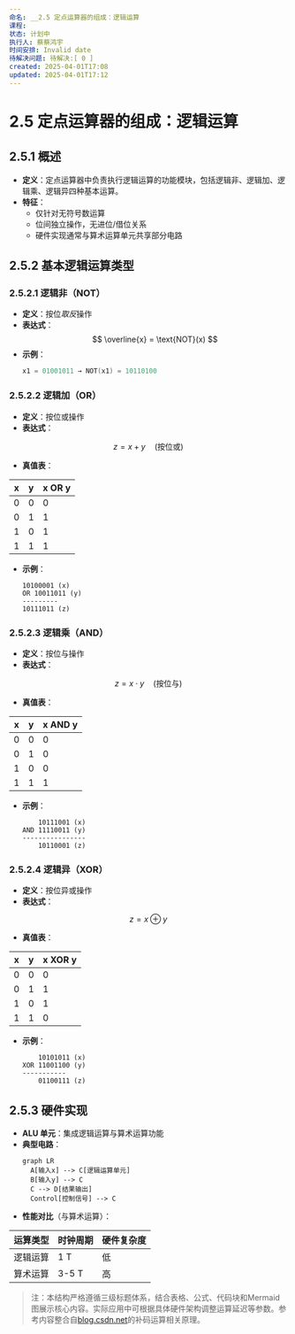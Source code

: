 ```yaml
---
命名: __2.5 定点运算器的组成：逻辑运算
课程: 
状态: 计划中
执行人: 蔡蔡鸿宇
时间安排: Invalid date
待解决问题: 待解决:[ 0 ]
created: 2025-04-01T17:08
updated: 2025-04-01T17:12
---
```


# 2.5 定点运算器的组成：逻辑运算

## 2.5.1 概述
- **定义**：定点运算器中负责执行逻辑运算的功能模块，包括逻辑非、逻辑加、逻辑乘、逻辑异四种基本运算。
- **特征**：
  - 仅针对无符号数运算
  - 位间独立操作，无进位/借位关系
  - 硬件实现通常与算术运算单元共享部分电路

## 2.5.2 基本逻辑运算类型

### 2.5.2.1 逻辑非（NOT）
- **定义**：按位*取反*操作
- **表达式**：
  $$
 \overline{x} = \text{NOT}(x)
$$
- **示例**：
  ```cpp
  x1 = 01001011 → NOT(x1) = 10110100
  ```

### 2.5.2.2 逻辑加（OR）
- **定义**：按位或操作
- **表达式**：
  
$$
 z = x + y \quad (\text{按位或})
$$
- **真值表**：

| x | y | x OR y |
|---|---|--------|
| 0 | 0 |   0    |
| 0 | 1 |   1    |
| 1 | 0 |   1    |
| 1 | 1 |   1    |

- **示例**：
  ```
  10100001 (x)
  OR 10011011 (y)
  ---------
  10111011 (z)
  ```

### 2.5.2.3 逻辑乘（AND）
- **定义**：按位与操作
- **表达式**：
  
$$
 z = x \cdot y \quad (\text{按位与})
$$
- **真值表**：

| x   | y   | x AND y |
| --- | --- | ------- |
| 0   | 0   | 0       |
| 0   | 1   | 0       |
| 1   | 0   | 0       |
| 1   | 1   | 1       |

- **示例**：
  ```
      10111001 (x)
  AND 11110011 (y)
  ----------------
      10110001 (z)
  ```

### 2.5.2.4 逻辑异（XOR）
- **定义**：按位异或操作
- **表达式**：
  
$$
 z = x \oplus y
$$
- **真值表**：

| x   | y   | x XOR y |
| --- | --- | ------- |
| 0   | 0   | 0       |
| 0   | 1   | 1       |
| 1   | 0   | 1       |
| 1   | 1   | 0       |

- **示例**：
  ```
	  10101011 (x)
  XOR 11001100 (y)
  -----------
  	  01100111 (z)
  ```

## 2.5.3 硬件实现
- **ALU 单元**：集成逻辑运算与算术运算功能
- **典型电路**：
  ```mermaid
  graph LR
    A[输入x] --> C[逻辑运算单元]
    B[输入y] --> C
    C --> D[结果输出]
    Control[控制信号] --> C
  ```
- **性能对比**（与算术运算）：

| 运算类型 | 时钟周期 | 硬件复杂度 |
|----------|----------|------------|
| 逻辑运算 | 1 T       | 低         |
| 算术运算 | 3-5 T     | 高         |

> 注：本结构严格遵循三级标题体系，结合表格、公式、代码块和Mermaid图展示核心内容。实际应用中可根据具体硬件架构调整运算延迟等参数。参考内容整合自[blog.csdn.net](https://blog.csdn.net/Helowr/article/details/144871291)的补码运算相关原理。